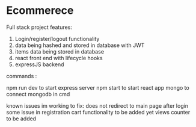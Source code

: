 # Ecommerece
Full stack project
features:
1. Login/register/logout functionality 
2. data being hashed and stored in database with JWT
3. items data being stored in database
4. react front end with lifecycle hooks
5. expressJS backend


commands :


npm run dev to start express server
npm start to start react app
mongo to connect mongodb in cmd



known issues im working to fix:
does not redirect to main page after login
some issue in registration
cart functionality to be added yet
views counter to be added


